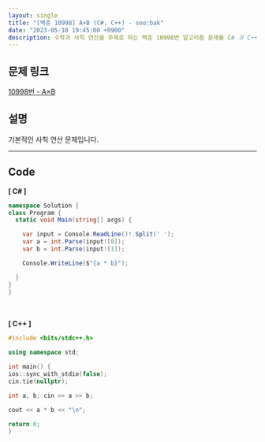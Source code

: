 ```yaml
---
layout: single
title: "[백준 10998] A×B (C#, C++) - soo:bak"
date: "2023-05-10 19:45:00 +0900"
description: 수학과 사칙 연산을 주제로 하는 백준 10998번 알고리즘 문제를 C# 과 C++ 로 풀이 및 해설
---
```


## 문제 링크
  [10998번 - A×B](https://www.acmicpc.net/problem/10998)

## 설명
기본적인 사칙 연산 문제입니다. <br>

- - -

## Code
<b>[ C# ] </b>
<br>

  ```c#
namespace Solution {
  class Program {
    static void Main(string[] args) {

      var input = Console.ReadLine()!.Split(' ');
      var a = int.Parse(input![0]);
      var b = int.Parse(input![1]);

      Console.WriteLine($"{a * b}");

    }
  }
}
  ```
<br><br>
<b>[ C++ ] </b>
<br>

  ```c++
#include <bits/stdc++.h>

using namespace std;

int main() {
  ios::sync_with_stdio(false);
  cin.tie(nullptr);

  int a, b; cin >> a >> b;

  cout << a * b << "\n";

  return 0;
}
  ```

